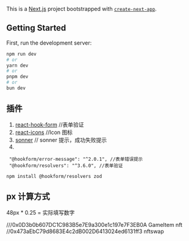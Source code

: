This is a [Next.js](https://nextjs.org/) project bootstrapped with [`create-next-app`](https://github.com/vercel/next.js/tree/canary/packages/create-next-app).

## Getting Started

First, run the development server:

```bash
npm run dev
# or
yarn dev
# or
pnpm dev
# or
bun dev
```

## 插件

1. [react-hook-form](https://www.react-hook-form.com/) //表单验证
2. [react-icons](https://react-icons.github.io/react-icons/) //Icon 图标
3. [sonner](https://sonner.emilkowal.ski/) // sonner 提示，成功失败提示
4.

```
 "@hookform/error-message": "^2.0.1", //表单错误提示
 "@hookform/resolvers": "^3.6.0", //表单验证
```

`npm install @hookform/resolvers zod`

## px 计算方式

48px \* 0.25 = 实际填写数字

///0x0D3b0b607DC1C983B5e7E9a300e1c197e7F3EB0A GameItem nft
//0x473aEbC79d8683E4c2dB002D6413024ed6131ff3 nftswap
